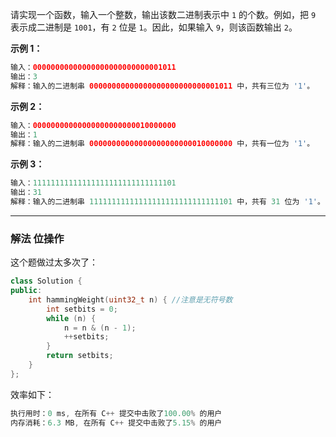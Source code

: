 

请实现一个函数，输入一个整数，输出该数二进制表示中 `1` 的个数。例如，把 `9` 表示成二进制是 `1001`，有 `2` 位是 `1`。因此，如果输入 `9`，则该函数输出 `2`。

**示例 1：**

```swift
输入：00000000000000000000000000001011
输出：3
解释：输入的二进制串 00000000000000000000000000001011 中，共有三位为 '1'。
```

**示例 2：**

```swift
输入：00000000000000000000000010000000
输出：1
解释：输入的二进制串 00000000000000000000000010000000 中，共有一位为 '1'。
```

**示例 3：**

```swift
输入：11111111111111111111111111111101
输出：31
解释：输入的二进制串 11111111111111111111111111111101 中，共有 31 位为 '1'。
```

---
### 解法 位操作
这个题做过太多次了：
```cpp
class Solution {
public:
    int hammingWeight(uint32_t n) { //注意是无符号数
        int setbits = 0;
        while (n) {
            n = n & (n - 1);
            ++setbits;
        }
        return setbits;
    }
};
```
效率如下：
```cpp
执行用时：0 ms, 在所有 C++ 提交中击败了100.00% 的用户
内存消耗：6.3 MB, 在所有 C++ 提交中击败了5.15% 的用户
```

